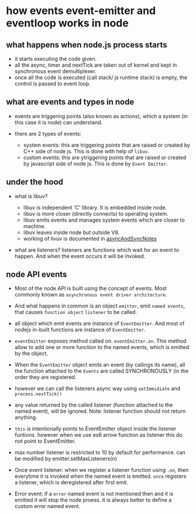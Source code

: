 # how events event-emitter and eventloop works in node

## what happens when node.js process starts

- it starts executing the code given.
- all the async, timer and nextTick are taken out of kernel and kept in synchronous event demultiplexer.
- once all the code is executed (call stack/ js runtime stack) is empty, the control is passed to event loop.

## what are events and types in node

- events are triggering points (also known as actions), which a system (in this case it is node) can understand.

- there are 2 types of events:
  - system events: this are triggering points that are raised or created by C++ side of node js. This is done with help of `libuv`.
  - custom events: this are ytriggering points that are raised or created by javascript side of node js. This is done by `Event Emitter`.

## under the hood

- what is libuv?
  - libuv is independent 'C' library. It is embedded inside node.
  - libuv is more closer (directly connects) to operating system.
  - libuv emits events and manages system events which are closer to machine.
  - libuv leaves inside node but outside V8.
  - working of livuv is documented in [asyncAndSyncNotes](../asyncSyncNode/asyncAndSyncNotes.md)

- what are listeners? listeners are functions which wait for an event to happen. And when the event occurs it will be invoked.

## node API events

- Most of the node API is built using the concept of events. Most commonly known as `asynchronous event driver architecture`.

- And what happens in common is an object `emitter`, emit `named events`, that causes `function object` `listener` to be called.

- all object which emit events are instance of `EventEmitter`. And most of nodejs in-built functions are instance of `EventEmitter`.

- `eventEmitter` exposes method called on. `eventEmitter.on`. This method allow to add one or more function to the named events, which is emitted by the object.

- When the `EventEmitter` object emits an event (by callings its name), all the function attached to the `Events` are called SYNCHRONOUSLY (in the order they are registered.

- however we can call the listeners async way using `setImmidiate` and `process.nextTick()`

- any value returned by the called listener (function attached to the named event), will be ignored. Note: listener function should not return anything.

- `this` is intentionally points to EventEmitter object inside the listener funtions. however when we use es6 arrow function as listener this do not point to EventEmitter.

- max number listener is restricted to 10 by default for performance. can be modified by  emitter.setMaxListeners(n)

- Once event listener: when we register a listener function using `.on`, then everytime it is invoked when the named event is emitted. `once` registers a listener, which is deregistered after first emit.

- Error event: if a `error` named event is not mentioned then and it is emitted it will stop the node proess. it is always better to define a custom error named event.